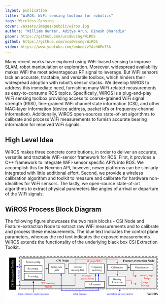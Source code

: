 ```yaml
---
layout: publication
title: "WiROS: WiFi sensing toolbox for robotics"
tags: Wireless-Sensing
cover: /assets/images/pubpic/wiros.jpg
authors: "William Hunter, Aditya Arun, Dinesh Bharadia"
paper: https://github.com/ucsdwcsng/WiROS
github: https://github.com/ucsdwcsng/WiROS
video: https://www.youtube.com/embed/zYAshWFn75k
---
```


Many recent works have explored using WiFi-based sensing to improve SLAM, robot manipulation or exploration. Moreover, widespread availability makes WiFi the most advantageous RF signal to leverage. But WiFi sensors lack an accurate, tractable, and versatile toolbox, which hinders their widespread adoption with robot’s sensor stacks. We develop WiROS to address this immediate need, furnishing many WiFi-related measurements as easy-to-consume ROS topics. Specifically, WiROS is a plug-and-play WiFi sensing toolbox providing access to coarse-grained WiFi signal strength (RSSI), fine-grained WiFi channel state information (CSI), and other MAC-layer information (device address, packet id’s or frequency-channel information). Additionally, WiROS open-sources state-of-art algorithms to calibrate and process WiFi measurements to furnish accurate bearing information for received WiFi signals.
<h2>High Level Idea</h2>
WiROS makes three concrete contributions, in order to deliver an accurate, versatile and tractable WiFi-sensor framework for ROS. First, it provides a C++ framework to integrate WiFi-sensor specific API’s into ROS. We accomplish this for Nexmon API, however, newer platforms can be similarly integrated with little additional effort. Second, we provide a wireless calibration algorithm and toolkit to measure and calibrate for hardware non-idealities for WiFi sensors. The lastly, we open-source state-of-art algorithms to extract physical parameters like angles of arrival or departure of the WiFi signals.
<h2>WiROS Process Block Diagram</h2>
The following figure showcases the two main blocks - CSI Node and Feature-extraction Node to extract raw WiFi measurements and to calibrate and process these measurements. The blue text indicates the control plane parameters, whereas the red text indicates the exposed measurements. WiROS extends the functionality of the underlying black box CSI Extraction Toolkit.
<div><img src="/assets/images/pubpic/wiros-block.png" /></div>